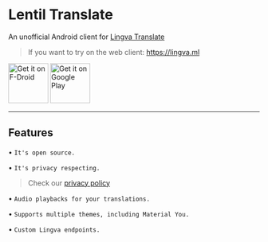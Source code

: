 # Lentil Translate 
An unofficial Android client for [Lingva Translate](https://github.com/TheDavidDelta/lingva-translate)

> If you want to try on the web client:
https://lingva.ml

[<img src="https://fdroid.gitlab.io/artwork/badge/get-it-on.png"
alt="Get it on F-Droid"
height="80">](https://f-droid.org/packages/dev.atajan.lingva_android)
[<img src="https://play.google.com/intl/en_us/badges/images/generic/en-play-badge.png"
alt="Get it on Google Play"
height="80">](https://play.google.com/store/apps/details?id=dev.atajan.lingva_android)

---

## Features

• `It's open source.`

• `It's privacy respecting.`
   > Check our [privacy policy](https://github.com/yaxarat/lingvaandroid/blob/main/PrivacyPolicy.md)

• `Audio playbacks for your translations.`

• `Supports multiple themes, including Material You.`

• `Custom Lingva
 endpoints.`

